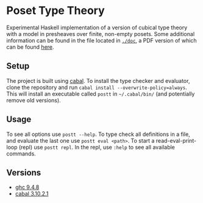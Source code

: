 # Poset Type Theory

Experimental Haskell implementation of a version of cubical type theory with a model in presheaves over finite, non-empty posets.
Some additional information can be found in the file located in [`./doc`][path/doc], a PDF version of which can be found [here][doc].


## Setup

The project is built using [cabal][software/cabal].
To install the type checker and evaluator, clone the repository and run `cabal install --overwrite-policy=always`.
This will install an executable called `postt` in `~/.cabal/bin/` (and potentially remove old versions).


## Usage

To see all options use `postt --help`.
To type check all definitions in a file, and evaluate the last one use `postt eval <path>`.
To start a read-eval-print-loop (repl) use `postt repl`.
In the repl, use `:help` to see all available commands.


## Versions

- [ghc 9.4.8][software/ghc]
- [cabal 3.10.2.1][software/cabal]


[doc]:
  https://jonashoefer.github.io/poset-type-theory/poset.pdf
  "Documentation PDF"

[path/doc]:
  https://github.com/JonasHoefer/poset-type-theory/tree/main/doc
  "Poset Type Theory — Documentation"

[software/ghc]:
  https://www.haskell.org/ghc/
  "The Glasgow Haskell Compiler"

[software/cabal]:
  https://www.haskell.org/cabal/
  "Common Architecture for Building Applications and Libraries"
